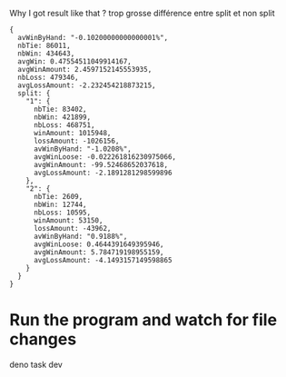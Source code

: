 Why I got result like that ? trop grosse différence entre split et non split

```
{
  avWinByHand: "-0.10200000000000001%",
  nbTie: 86011,
  nbWin: 434643,
  avgWin: 0.47554511049914167,
  avgWinAmount: 2.4597152145553935,
  nbLoss: 479346,
  avgLossAmount: -2.232454218873215,
  split: {
    "1": {
      nbTie: 83402,
      nbWin: 421899,
      nbLoss: 468751,
      winAmount: 1015948,
      lossAmount: -1026156,
      avWinByHand: "-1.0208%",
      avgWinLoose: -0.022261816230975066,
      avgWinAmount: -99.52468652037618,
      avgLossAmount: -2.1891281298599896
    },
    "2": {
      nbTie: 2609,
      nbWin: 12744,
      nbLoss: 10595,
      winAmount: 53150,
      lossAmount: -43962,
      avWinByHand: "0.9188%",
      avgWinLoose: 0.4644391649395946,
      avgWinAmount: 5.784719198955159,
      avgLossAmount: -4.1493157149598865
    }
  }
}
```

# Run the program and watch for file changes
deno task dev
